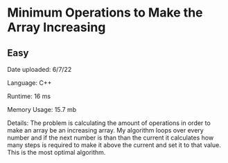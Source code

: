 
# Minimum Operations to Make the Array Increasing

## Easy

Date uploaded: 6/7/22

Language: C++

Runtime: 16 ms

Memory Usage: 15.7 mb

Details: The problem is calculating the amount of operations in order to make an array be an increasing array. My algorithm loops over every number and if the next number is than than the current it calculates how many steps is required to make it above the current and set it to that value. This is the most optimal algorithm.
